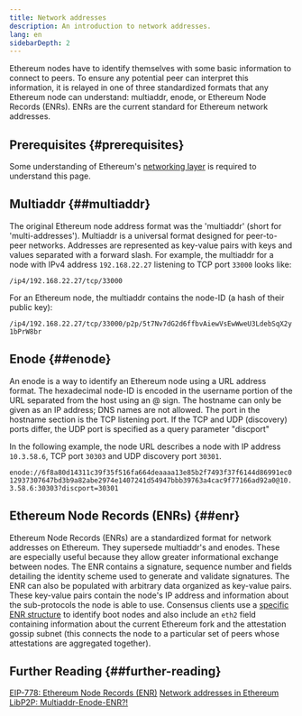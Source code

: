 ```yaml
---
title: Network addresses
description: An introduction to network addresses.
lang: en
sidebarDepth: 2
---
```


Ethereum nodes have to identify themselves with some basic information to connect to peers. To ensure any potential peer can interpret this information, it is relayed in one of three standardized formats that any Ethereum node can understand: multiaddr, enode, or Ethereum Node Records (ENRs). ENRs are the current standard for Ethereum network addresses.

## Prerequisites \{#prerequisites}

Some understanding of Ethereum's [networking layer](/developers/docs/networking-layer/) is required to understand this page.

## Multiaddr \{##multiaddr}

The original Ethereum node address format was the 'multiaddr' (short for 'multi-addresses'). Multiaddr is a universal format designed for peer-to-peer networks. Addresses are represented as key-value pairs with keys and values separated with a forward slash. For example, the multiaddr for a node with IPv4 address `192.168.22.27` listening to TCP port `33000` looks like:

`/ip4/192.168.22.27/tcp/33000`

For an Ethereum node, the multiaddr contains the node-ID (a hash of their public key):

`/ip4/192.168.22.27/tcp/33000/p2p/5t7Nv7dG2d6ffbvAiewVsEwWweU3LdebSqX2y1bPrW8br`

## Enode \{##enode}

An enode is a way to identify an Ethereum node using a URL address format. The hexadecimal node-ID is encoded in the username portion of the URL separated from the host using an @ sign. The hostname can only be given as an IP address; DNS names are not allowed. The port in the hostname section is the TCP listening port. If the TCP and UDP (discovery) ports differ, the UDP port is specified as a query parameter "discport"

In the following example, the node URL describes a node with IP address `10.3.58.6`, TCP port `30303` and UDP discovery port `30301`.

`enode://6f8a80d14311c39f35f516fa664deaaaa13e85b2f7493f37f6144d86991ec012937307647bd3b9a82abe2974e1407241d54947bbb39763a4cac9f77166ad92a0@10.3.58.6:30303?discport=30301`

## Ethereum Node Records (ENRs) \{##enr}

Ethereum Node Records (ENRs) are a standardized format for network addresses on Ethereum. They supersede multiaddr's and enodes. These are especially useful because they allow greater informational exchange between nodes. The ENR contains a signature, sequence number and fields detailing the identity scheme used to generate and validate signatures. The ENR can also be populated with arbitrary data organized as key-value pairs. These key-value pairs contain the node's IP address and information about the sub-protocols the node is able to use. Consensus clients use a [specific ENR structure](https://github.com/ethereum/consensus-specs/blob/dev/specs/phase0/p2p-interface.md#enr-structure) to identify boot nodes and also include an `eth2` field containing information about the current Ethereum fork and the attestation gossip subnet (this connects the node to a particular set of peers whose attestations are aggregated together).

## Further Reading \{##further-reading}

[EIP-778: Ethereum Node Records (ENR)](https://eips.ethereum.org/EIPS/eip-778)
[Network addresses in Ethereum](https://dean.eigenmann.me/blog/2020/01/21/network-addresses-in-ethereum/)
[LibP2P: Multiaddr-Enode-ENR?!](https://consensys.net/diligence/blog/2020/09/libp2p-multiaddr-enode-enr/)

